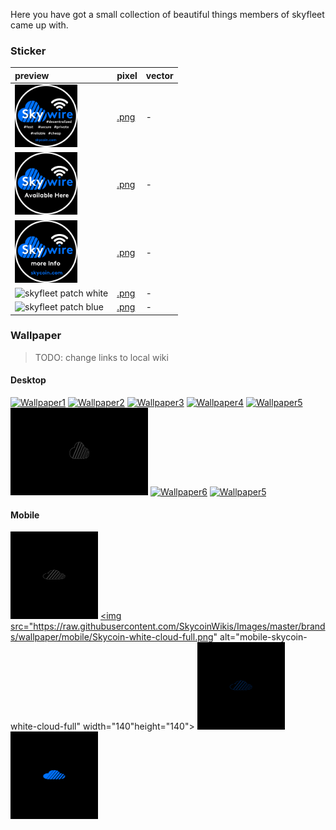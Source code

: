 Here you have got a small collection of beautiful things members of skyfleet came up with.

### Sticker
|preview|pixel|vector|
|:--|:--|:--|
|<img src="/skyfleet/img/brand/sticker/skywire-sticker-all.png" alt="skywire all" width="100" height="100">|[.png](/skyfleet/img/brand/sticker/Skywire-sticker-all.png)|-|
|<img src="/skyfleet/img/brand/sticker/skywire-sticker-available-here.png" alt="skywire available here" width="100" height="100">|[.png](/skyfleet/img/brand/sticker/skywire-available-here.png)|-|
|<img src="/skyfleet/img/brand/sticker/skywire-sticker-more-info.png" alt="skywire more info" width="100" height="100">|[.png](/skyfleet/img/brand/sticker/skywire-sticker-more-info.png.png)|-|
|<img src="/skyfleet/img/brand/sticker/skyfleet-patch-white.png" alt="skyfleet patch white" width="100" height="100">|[.png](/skyfleet/img/brand/sticker/skyfleet-patch-white.png)|-|
|<img src="/skyfleet/img/brand/sticker/skyfleet-patch-blue.png" alt="skyfleet patch blue" width="100" height="100">|[.png](/skyfleet/img/brand/sticker/skyfleet-patch-blue.png)|-|

### Wallpaper

>   TODO: change links to local wiki

#### Desktop
<a href="https://bitcoinist.com/wp-content/uploads/2017/11/skycoin-wallpaper-pr-cover.jpg"><img src="https://bitcoinist.com/wp-content/uploads/2017/11/skycoin-wallpaper-pr-cover.jpg" alt="Wallpaper1" width="220" height="140"></a>
<a href="https://cdn-images-1.medium.com/max/2000/1*Npwm1fZj5oWAb-kthJGqVA.png"><img src="https://cdn-images-1.medium.com/max/2000/1*Npwm1fZj5oWAb-kthJGqVA.png" alt="Wallpaper2" width="220" height="140"></a>
<a href="https://cdn-images-1.medium.com/max/2000/1*U0eepK5qwA6J6AQGzUYcGw.png"><img src="https://cdn-images-1.medium.com/max/2000/1*U0eepK5qwA6J6AQGzUYcGw.png" alt="Wallpaper3" width="220" height="140"></a>
<a href="https://miro.medium.com/max/2048/1*k6V2a_atkjfseBerlQD9qg.jpeg"><img src="https://miro.medium.com/max/2048/1*k6V2a_atkjfseBerlQD9qg.jpeg" alt="Wallpaper4" width="220" height="140"></a>
<a href="https://miro.medium.com/max/1920/1*REvF6mc8lgLlx7UrqsS3Sw.png"><img src="https://miro.medium.com/max/1920/1*REvF6mc8lgLlx7UrqsS3Sw.png" alt="Wallpaper5" width="220" height="140"></a>
<a href="https://raw.githubusercontent.com/SkycoinWikis/Images/master/brands/wallpaper/desktop/white_cloud.png"><img src="https://raw.githubusercontent.com/SkycoinWikis/Images/master/brands/wallpaper/desktop/white_cloud.png" alt="Wallpaper5" width="220" height="140"></a>
<a href="https://raw.githubusercontent.com/SkycoinWikis/Images/master/brands/wallpaper/desktop/4k_coin_in_the_clouds.png"><img src="https://raw.githubusercontent.com/SkycoinWikis/Images/master/brands/wallpaper/desktop/4k_coin_in_the_clouds.png" alt="Wallpaper6" width="220" height="140"></a>
<a href="https://raw.githubusercontent.com/SkycoinWikis/Images/master/brands/wallpaper/desktop/mobile_wallet.jpg"><img src="https://raw.githubusercontent.com/SkycoinWikis/Images/master/brands/wallpaper/desktop/mobile_wallet.jpg" alt="Wallpaper5" width="220" height="140"></a>

#### Mobile
<a href="https://raw.githubusercontent.com/SkycoinWikis/Images/master/brands/wallpaper/mobile/Skycoin-white-cloud.png"><img src="https://raw.githubusercontent.com/SkycoinWikis/Images/master/brands/wallpaper/mobile/Skycoin-white-cloud.png" alt="mobile-skycoin-white-cloud" width="140" height="140"></a>
<a href="https://raw.githubusercontent.com/SkycoinWikis/Images/master/brands/wallpaper/mobile/Skycoin-white-cloud-full.png"><img src="https://raw.githubusercontent.com/SkycoinWikis/Images/master/brands/wallpaper/mobile/Skycoin-white-cloud-full.png" alt="mobile-skycoin-white-cloud-full" width="140"height="140"></a>
<a href="https://raw.githubusercontent.com/SkycoinWikis/Images/master/brands/wallpaper/mobile/Skycoin-blue-cloud.png"><img src="https://raw.githubusercontent.com/SkycoinWikis/Images/master/brands/wallpaper/mobile/Skycoin-blue-cloud.png" alt="mobile-skycoin-blue-cloud" width="140" height="140"></a>
<a href="https://raw.githubusercontent.com/SkycoinWikis/Images/master/brands/wallpaper/mobile/Skycoin-blue-cloud-full.png"><img src="https://raw.githubusercontent.com/SkycoinWikis/Images/master/brands/wallpaper/mobile/Skycoin-blue-cloud-full.png" alt="mobile-skycoin-blue-cloud-full" width="140" height="140"></a>
